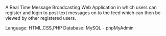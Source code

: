 A Real Time Message Broadcasting Web Application in which users can register and login to post text messages on to the feed which can then be viewed by other registered users.

Language: HTML,CSS,PHP
Database: MySQL - phpMyAdmin

